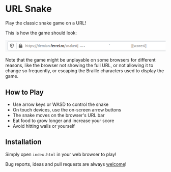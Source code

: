 # URL Snake

Play the classic snake game on a URL!

This is how the game should look:

![Pro level gameplay](gameplay.gif)

Note that the game might be unplayable on some browsers for different reasons, like the browser not showing the full URL, or not allowing it to change so frequently, or escaping the Braille characters used to display the game.

## How to Play

- Use arrow keys or WASD to control the snake
- On touch devices, use the on-screen arrow buttons
- The snake moves on the browser's URL bar
- Eat food to grow longer and increase your score
- Avoid hitting walls or yourself

## Installation

Simply open `index.html` in your web browser to play!


Bug reports, ideas and pull requests are always [welcome](https://github.com/ishantoz/snake-url/issues)!

